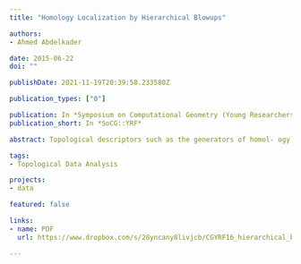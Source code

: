 ```yaml
---
title: "Homology Localization by Hierarchical Blowups"

authors:
- Ahmed Abdelkader

date: 2015-06-22
doi: ""

publishDate: 2021-11-19T20:39:58.233580Z

publication_types: ["0"]

publication: In *Symposium on Computational Geometry (Young Researchers Forum)*
publication_short: In *SoCG::YRF*

abstract: Topological descriptors such as the generators of homol- ogy groups are very useful in the analysis of complex data sets. It is often desired to find the smallest such generators to help localize the interesting features. One interpretation of localization utilizes a covering of the underlying space and computes generators contained within these covers. A similar construction was later used to compute persistence homology for smaller sub- sets in parallel before gluing the results. In this pre- sentation, we describe a more efficient version of this construction and discuss how it can be used to find gen- erators within a large class of subspaces.

tags:
- Topological Data Analysis

projects:
- data

featured: false

links:
- name: PDF
  url: https://www.dropbox.com/s/28yncany8livjcb/CGYRF16_hierarchical_blowup.pdf

---
```

